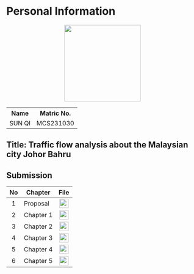 # Personal Information
<p align="center"><img height="200px" src="https://github.com/drshahizan/research-design/blob/main/proposal/proposal24251/sunqi/IMG_4713.jpg"></p>

<table align="center">
  <tr>
    <th>Name</th>
    <th>Matric No.</th>
  </tr>
  <tr>
    <td>SUN QI</td>
    <td>MCS231030</td>
  </tr>
</table>

## Title: Traffic flow analysis about the Malaysian city Johor Bahru


## Submission

| No  | Chapter     |                                                 File |
| :-: | ---------- | :---------------------------------------------------------------------------------------------------: |
|  1  | Proposal | <a href="./proposal/proposal sunqi MCST-1043.pdf"><img src="../../../images/answer.png" width="24px" height="24px"></a> |
|  2  | Chapter 1 | <a href="./chapter1/chapter1 sunqi MCS-1043.pdf"><img src="../../../images/answer.png" width="24px" height="24px"></a> |
|  3  | Chapter 2 | <a href="./chapter3/Chapter3_Tian Fengshou_MCS231029.pdf"><img src="../../../images/answer.png" width="24px" height="24px"></a> |
|  4  | Chapter 3 | <a href="./chapter4/Chapter4_Tian Fengshou_MCS231029.pdf"><img src="../../../images/answer.png" width="24px" height="24px"></a> |
|  5  | Chapter 4 | <a href="./chapter5/Chapter4_Tian Fengshou_MCS231029.pdf"><img src="../../../images/answer.png" width="24px" height="24px"></a> |
|  6  | Chapter 5 | <a href="./chapter5/Chapter4_Tian Fengshou_MCS231029.pdf"><img src="../../../images/answer.png" width="24px" height="24px"></a> |
